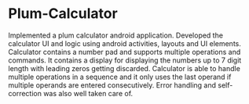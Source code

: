 # Plum-Calculator
Implemented a plum calculator android application. Developed the calculator UI and logic using android activities, layouts and UI elements. Calculator contains a number pad and supports multiple operations and commands. It contains a display for displaying the numbers up to 7 digit length with leading zeros getting discarded. Calculator is able to handle multiple operations in a sequence and it only uses the last operand if multiple operands are entered consecutively. Error handling and self-correction was also well taken care of. 
